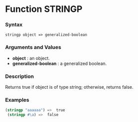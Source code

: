 <!-- Generated on 05/10/2020 by https://github.com/anto2oo/clhs-evolved -->

# Function STRINGP

### Syntax
`stringp object => generalized-boolean`  


### Arguments and Values
- **object** : an object.   
- **generalized-boolean** : a generalized boolean.   


### Description
Returns true if object is of type string; otherwise, returns false.



### Examples
```lisp 
(stringp "aaaaaa") =>  true
 (stringp #\a) =>  false
```
